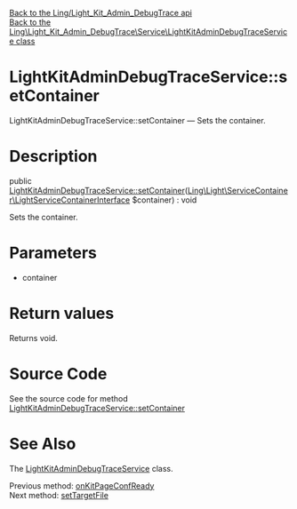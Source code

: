 [Back to the Ling/Light_Kit_Admin_DebugTrace api](https://github.com/lingtalfi/Light_Kit_Admin_DebugTrace/blob/master/doc/api/Ling/Light_Kit_Admin_DebugTrace.md)<br>
[Back to the Ling\Light_Kit_Admin_DebugTrace\Service\LightKitAdminDebugTraceService class](https://github.com/lingtalfi/Light_Kit_Admin_DebugTrace/blob/master/doc/api/Ling/Light_Kit_Admin_DebugTrace/Service/LightKitAdminDebugTraceService.md)


LightKitAdminDebugTraceService::setContainer
================



LightKitAdminDebugTraceService::setContainer — Sets the container.




Description
================


public [LightKitAdminDebugTraceService::setContainer](https://github.com/lingtalfi/Light_Kit_Admin_DebugTrace/blob/master/doc/api/Ling/Light_Kit_Admin_DebugTrace/Service/LightKitAdminDebugTraceService/setContainer.md)([Ling\Light\ServiceContainer\LightServiceContainerInterface](https://github.com/lingtalfi/Light/blob/master/doc/api/Ling/Light/ServiceContainer/LightServiceContainerInterface.md) $container) : void




Sets the container.




Parameters
================


- container

    


Return values
================

Returns void.








Source Code
===========
See the source code for method [LightKitAdminDebugTraceService::setContainer](https://github.com/lingtalfi/Light_Kit_Admin_DebugTrace/blob/master/Service/LightKitAdminDebugTraceService.php#L167-L170)


See Also
================

The [LightKitAdminDebugTraceService](https://github.com/lingtalfi/Light_Kit_Admin_DebugTrace/blob/master/doc/api/Ling/Light_Kit_Admin_DebugTrace/Service/LightKitAdminDebugTraceService.md) class.

Previous method: [onKitPageConfReady](https://github.com/lingtalfi/Light_Kit_Admin_DebugTrace/blob/master/doc/api/Ling/Light_Kit_Admin_DebugTrace/Service/LightKitAdminDebugTraceService/onKitPageConfReady.md)<br>Next method: [setTargetFile](https://github.com/lingtalfi/Light_Kit_Admin_DebugTrace/blob/master/doc/api/Ling/Light_Kit_Admin_DebugTrace/Service/LightKitAdminDebugTraceService/setTargetFile.md)<br>


